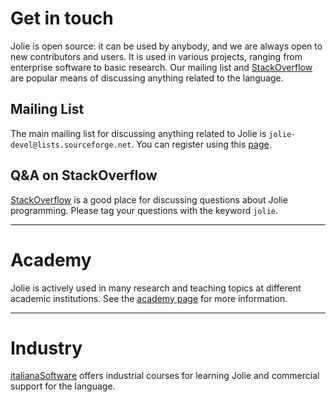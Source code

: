<div class="standard_page"><div class="standard_page_body">

# Get in touch

Jolie is open source: it can be used by anybody, and we are always open to new contributors and users.
It is used in various projects, ranging from enterprise software to basic research.
Our mailing list and [StackOverflow](http://www.stackoverflow.com/) are popular means of
discussing anything related to the language.


## Mailing List

The main mailing list for discussing anything related to Jolie is `jolie-devel@lists.sourceforge.net`.
You can register using this [page](https://lists.sourceforge.net/lists/listinfo/jolie-devel).


## Q&A on StackOverflow

[StackOverflow](http://www.stackoverflow.com/) is a good place for discussing questions about Jolie programming.
Please tag your questions with the keyword `jolie`.


---

# Academy

Jolie is actively used in many research and teaching topics at different academic institutions. See
the
<a href="?top_menu=academy" onclick="top_menu('?top_menu=academy');return false;" ref="academy"
title="academy" src="academy/academy.html">academy page</a>
for more information.

---

# Industry

[italianaSoftware](http://www.italianasoftware.com/) offers industrial courses for learning Jolie and
commercial support for the language.

</div></div>